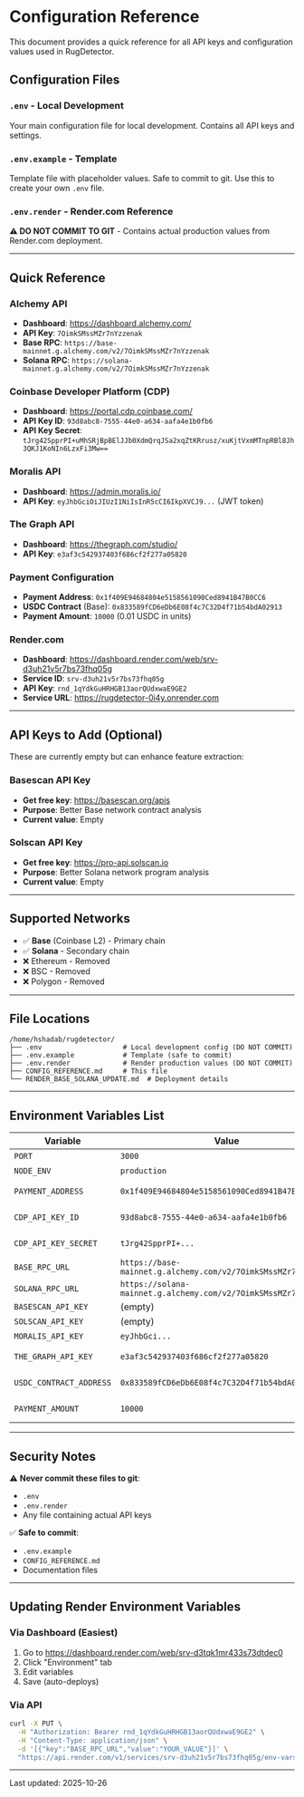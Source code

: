 # Configuration Reference

This document provides a quick reference for all API keys and configuration values used in RugDetector.

## Configuration Files

### `.env` - Local Development
Your main configuration file for local development. Contains all API keys and settings.

### `.env.example` - Template
Template file with placeholder values. Safe to commit to git. Use this to create your own `.env` file.

### `.env.render` - Render.com Reference
**⚠️ DO NOT COMMIT TO GIT** - Contains actual production values from Render.com deployment.

---

## Quick Reference

### Alchemy API
- **Dashboard**: https://dashboard.alchemy.com/
- **API Key**: `7OimkSMssMZr7nYzzenak`
- **Base RPC**: `https://base-mainnet.g.alchemy.com/v2/7OimkSMssMZr7nYzzenak`
- **Solana RPC**: `https://solana-mainnet.g.alchemy.com/v2/7OimkSMssMZr7nYzzenak`

### Coinbase Developer Platform (CDP)
- **Dashboard**: https://portal.cdp.coinbase.com/
- **API Key ID**: `93d8abc8-7555-44e0-a634-aafa4e1b0fb6`
- **API Key Secret**: `tJrg42SpprPI+uMhSRjBpBElJJb0XdmQrqJSa2xqZtKRrusz/xuKjtVxmMTnpRBl8Jh3QKJ1KoNIn6LzxFi3Mw==`

### Moralis API
- **Dashboard**: https://admin.moralis.io/
- **API Key**: `eyJhbGciOiJIUzI1NiIsInR5cCI6IkpXVCJ9...` (JWT token)

### The Graph API
- **Dashboard**: https://thegraph.com/studio/
- **API Key**: `e3af3c542937403f686cf2f277a05820`

### Payment Configuration
- **Payment Address**: `0x1f409E94684804e5158561090Ced8941B47B0CC6`
- **USDC Contract** (Base): `0x833589fCD6eDb6E08f4c7C32D4f71b54bdA02913`
- **Payment Amount**: `10000` (0.01 USDC in units)

### Render.com
- **Dashboard**: https://dashboard.render.com/web/srv-d3uh21v5r7bs73fhq05g
- **Service ID**: `srv-d3uh21v5r7bs73fhq05g`
- **API Key**: `rnd_1qYdkGuHRHGB13aorQUdxwaE9GE2`
- **Service URL**: https://rugdetector-0i4y.onrender.com

---

## API Keys to Add (Optional)

These are currently empty but can enhance feature extraction:

### Basescan API Key
- **Get free key**: https://basescan.org/apis
- **Purpose**: Better Base network contract analysis
- **Current value**: Empty

### Solscan API Key
- **Get free key**: https://pro-api.solscan.io
- **Purpose**: Better Solana network program analysis
- **Current value**: Empty

---

## Supported Networks

- ✅ **Base** (Coinbase L2) - Primary chain
- ✅ **Solana** - Secondary chain
- ❌ Ethereum - Removed
- ❌ BSC - Removed
- ❌ Polygon - Removed

---

## File Locations

```
/home/hshadab/rugdetector/
├── .env                    # Local development config (DO NOT COMMIT)
├── .env.example            # Template (safe to commit)
├── .env.render             # Render production values (DO NOT COMMIT)
├── CONFIG_REFERENCE.md     # This file
└── RENDER_BASE_SOLANA_UPDATE.md  # Deployment details
```

---

## Environment Variables List

| Variable | Value | Source |
|----------|-------|--------|
| `PORT` | `3000` | Standard |
| `NODE_ENV` | `production` | Render |
| `PAYMENT_ADDRESS` | `0x1f409E94684804e5158561090Ced8941B47B0CC6` | Your wallet |
| `CDP_API_KEY_ID` | `93d8abc8-7555-44e0-a634-aafa4e1b0fb6` | Coinbase CDP |
| `CDP_API_KEY_SECRET` | `tJrg42SpprPI+...` | Coinbase CDP |
| `BASE_RPC_URL` | `https://base-mainnet.g.alchemy.com/v2/7OimkSMssMZr7nYzzenak` | Alchemy |
| `SOLANA_RPC_URL` | `https://solana-mainnet.g.alchemy.com/v2/7OimkSMssMZr7nYzzenak` | Alchemy |
| `BASESCAN_API_KEY` | (empty) | Optional |
| `SOLSCAN_API_KEY` | (empty) | Optional |
| `MORALIS_API_KEY` | `eyJhbGci...` | Moralis |
| `THE_GRAPH_API_KEY` | `e3af3c542937403f686cf2f277a05820` | The Graph |
| `USDC_CONTRACT_ADDRESS` | `0x833589fCD6eDb6E08f4c7C32D4f71b54bdA02913` | Base USDC |
| `PAYMENT_AMOUNT` | `10000` | 0.01 USDC |

---

## Security Notes

⚠️ **Never commit these files to git**:
- `.env`
- `.env.render`
- Any file containing actual API keys

✅ **Safe to commit**:
- `.env.example`
- `CONFIG_REFERENCE.md`
- Documentation files

---

## Updating Render Environment Variables

### Via Dashboard (Easiest)
1. Go to https://dashboard.render.com/web/srv-d3tqk1mr433s73dtdec0
2. Click "Environment" tab
3. Edit variables
4. Save (auto-deploys)

### Via API
```bash
curl -X PUT \
  -H "Authorization: Bearer rnd_1qYdkGuHRHGB13aorQUdxwaE9GE2" \
  -H "Content-Type: application/json" \
  -d '[{"key":"BASE_RPC_URL","value":"YOUR_VALUE"}]' \
  "https://api.render.com/v1/services/srv-d3uh21v5r7bs73fhq05g/env-vars"
```

---

Last updated: 2025-10-26
